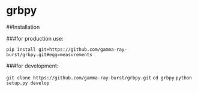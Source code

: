 # grbpy

##Installation

###for production use:

`pip install git+https://github.com/gamma-ray-burst/grbpy.git#egg=measurements`

###for development:

`git clone https://github.com/gamma-ray-burst/grbpy.git`
`cd grbpy`
`python setup.py develop`
